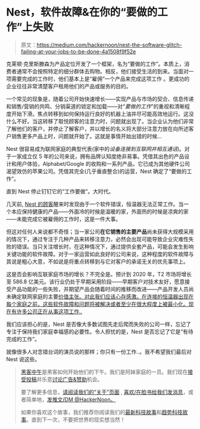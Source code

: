 # Nest，软件故障&在你的“要做的工作”上失败

> 原文：<https://medium.com/hackernoon/nest-the-software-glitch-failing-at-your-jobs-to-be-done-4a1508f9f52e>

克莱顿·克里斯滕森为产品定位开发了一个框架，名为“要做的工作”。本质上，消费者通常不会按照特定的细分群体去购物。相反，他们接受生活的到来。当面对一项需要完成的工作时，他们基本上是“雇佣”一个产品来完成这项工作 。更成功的企业往往非常清楚客户租用他们的产品或服务的目的。

一个常见的现象是，随着公司开始快速增长——实现产品与市场的契合、信息传递和销售/营销的共鸣、分销渠道的锁定和加载——对“*要做的工作*”的重视和清晰程度开始下滑。焦点转移到如何保持运行良好的机器上油并尽可能高效地运行。这没什么不好。当这转移了取悦顾客的注意力时，问题就出现了。当企业认为他们非常了解他们的客户，并停止了解客户，并以增长的名义将大部分注意力放在向所述客户销售更多产品上时，问题就开始了。这就是事情开始出错的时候…

Nest 很容易成为联网家庭的典型代表(家中的*设备连接到互联网并相互通话*)。对于一家成立仅 5 年的公司来说，拥有品牌认知度绝非易事。凭借其出色的产品设计和用户体验，Alphabet/Google 的收购和一系列产品，它已成为其他硬件公司渴望效仿的苹果公司。凭借其完全(几乎垂直整合)的运营，Nest 确定了“要做的工作”。

直到 Nest 停止钉钉它的“工作要做”。大时代。

几天前, [Nest 的顾客](http://www.bbc.com/news/technology-35311447)醒来时发现由于一个软件错误，恒温器无法正常工作。当一个本应保持健康的产品——外面冷的时候是温暖的家，外面热的时候是凉爽的家——未能完成它被雇佣的工作时，这是一件大事。

但这对任何人来说都不奇怪；当一家公司**在它销售的主要产品**尚未获得大规模采用的情况下，通过专注于几种产品来转移注意力，必然会出现可能导致企业灾难性失败的错误。当只关注增长时，在这种情况下，通过提供全套产品，可能会发生影响关键功能的软件故障。对于一家运营如此良好的公司来说，这种程度的软件故障与其说是粗心大意，不如说是将重点转移到与它对客户的承诺无关的优先事项上。

这是否会影响互联家庭市场的增长？不完全是。预计到 2020 年，T2 市场将增长至 586.8 亿美元。该行业仍处于早期采用阶段——早期客户对技术友好，愿意接受产品功能的一些失败，并期望产品会随着时间的推移而改进——产品开发人员尚未确定联网家庭的主要[价值主张。对此我们应该心存感激。在连接的恒温器出现在每个家庭之前，这些软件故障和问题将被解决或者至少在很大程度上被最小化。现在有许多公司正在从事这项工作..](https://www.linkedin.com/pulse/failure-connected-home-seyi-fabode?trk=prof-post)

我们应该担心的是，Nest 是否像大多数试图先走后爬而失败的公司一样，忘记了专注于保持我们家庭幸福感的必要性。令人担忧的是，Nest 是否忘记了它是“有待完成的工作”。

就像很多人对念错台词的演员说的那样；你只有一份工作..。我不希望我们最后对 Nest 说这些。

> [黑客中午](http://bit.ly/Hackernoon)是黑客如何开始他们的下午。我们是阿妹家庭的一员。我们现在[接受投稿](http://bit.ly/hackernoonsubmission)并乐意[讨论广告&赞助](mailto:partners@amipublications.com)机会。
> 
> 要了解更多信息，[请阅读我们的“关于”页面](https://goo.gl/4ofytp) , [喜欢/在脸书给我们发消息](http://bit.ly/HackernoonFB)，或者简单地，[发推文/DM @HackerNoon。](https://goo.gl/k7XYbx)
> 
> 如果你喜欢这个故事，我们推荐你阅读我们的[最新科技故事](http://bit.ly/hackernoonlatestt)和[趋势科技故事](https://hackernoon.com/trending)。直到下一次，不要把世界的现实想当然！